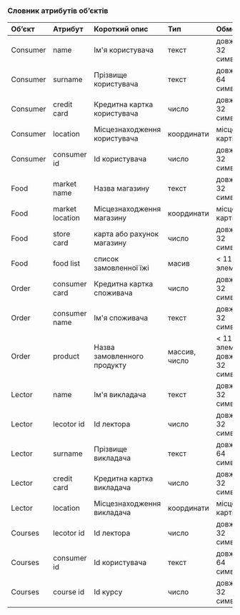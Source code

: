 ### Словник атрибутів об’єктів
|Об’єкт|Атрибут|Короткий опис|Тип|Обмеження|
|:-|:-|:-|:-|:-|
|Consumer|name|Ім'я користувача|текст|довжина < 32 символів|
|Consumer|surname|Прізвище користувача|текст|довжина < 64 символів|
|Consumer|сredit card|Кредитна картка користувача|число|довжина < 32 символів|
|Consumer|location|Місцезнаходження користувача|координати|місце на карті|
|Consumer|consumer id|Id користувача|число|довжина < 32 символів|
|Food|market name|Назва магазину|текст|довжина < 32 символів|
|Food|market location|Місцезнаходження магазину|координати|місце на карті|
|Food|store card|карта або рахунок магазину|число|довжина < 32 символів|
|Food|food list|cписок замовленної їжі|масив| < 11 элементів|
|Order|consumer card|Кредитна картка cпоживача|число|довжина < 32 символів|
|Order|consumer name|Ім'я cпоживача|текст|довжина < 32 символів|
|Order|product|Назва замовленного продукту|массив, число| < 11 элементів, довжина < 32 символів|
|Lector|name|Ім'я викладача|текст|довжина < 32 символів|
|Lector|lecotor id|Id лектора|число|довжина < 32 символів|
|Lector|surname|Прізвище викладача|текст|довжина < 64 символів|
|Lector|сredit card|Кредитна картка викладача|число|довжина < 32 символів|
|Lector|location|Місцезнаходження викладача|координати|місце на карті|
|Сourses|lecotor id|Id лектора|число|довжина < 32 символів|
|Сourses|consumer id|Id користувача|текст|довжина < 64 символів|
|Сourses|course id|Id курсу|число|довжина < 32 символів|
